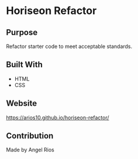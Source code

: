 # Horiseon Refactor

## Purpose
Refactor starter code to meet acceptable standards.

## Built With
* HTML
* CSS

## Website
https://arios10.github.io/horiseon-refactor/

## Contribution
Made by Angel Rios